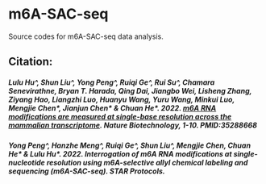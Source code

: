 # m6A-SAC-seq
Source codes for m6A-SAC-seq data analysis.

## Citation:
##### Lulu Hu^, Shun Liu^, Yong Peng^, Ruiqi Ge^, Rui Su^, Chamara Senevirathne, Bryan T. Harada, Qing Dai, Jiangbo Wei, Lisheng Zhang, Ziyang Hao, Liangzhi Luo, Huanyu Wang, Yuru Wang, Minkui Luo, Mengjie Chen*, Jianjun Chen* & Chuan He*. 2022. [m6A RNA modifications are measured at single-base resolution across the mammalian transcriptome](https://www.nature.com/articles/s41587-022-01243-z). Nature Biotechnology, 1-10. PMID:35288668
##### Yong Peng^, Hanzhe Meng^, Ruiqi Ge^, Shun Liu^, Mengjie Chen, Chuan He* & Lulu Hu*. 2022. Interrogation of m6A RNA modifications at single-nucleotide resolution using m6A-selective allyl chemical labeling and sequencing (m6A-SAC-seq). STAR Protocols.
